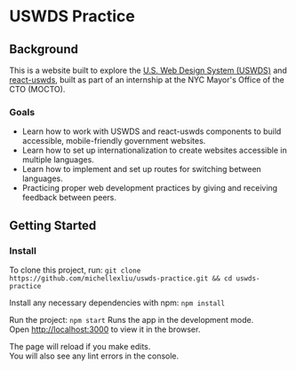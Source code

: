 # USWDS Practice
## Background
This is a website built to explore the [U.S. Web Design System (USWDS)](https://github.com/michellexliu/uswds-practice.git) and [react-uswds](https://github.com/michellexliu/uswds-practice.git), built as part of an internship at the NYC Mayor's Office of the CTO (MOCTO).
### Goals
* Learn how to work with USWDS and react-uswds components to build accessible, mobile-friendly government websites.
* Learn how to set up internationalization to create websites accessible in multiple languages.
* Learn how to implement and set up routes for switching between languages.
* Practicing proper web development practices by giving and receiving feedback between peers.
## Getting Started
### Install
To clone this project, run:
`git clone https://github.com/michellexliu/uswds-practice.git && cd uswds-practice`

Install any necessary dependencies with npm:
`npm install`

Run the project:
`npm start`
Runs the app in the development mode.\
Open [http://localhost:3000](http://localhost:3000) to view it in the browser.

The page will reload if you make edits.\
You will also see any lint errors in the console.